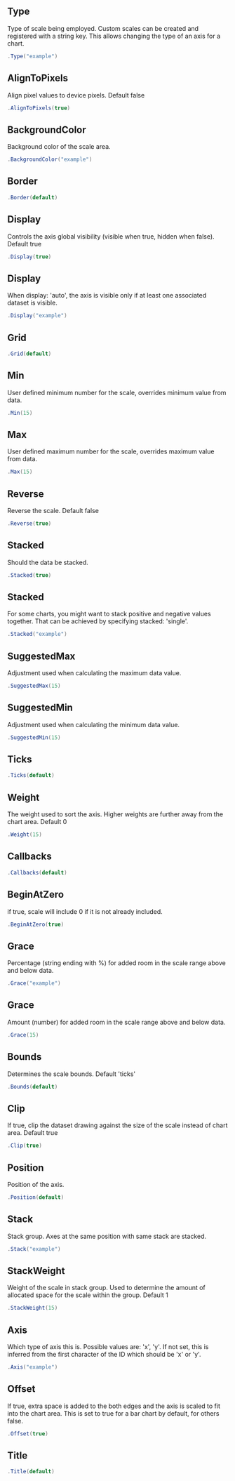 ## Type
Type of scale being employed. Custom scales can be created and registered with a string key. 
            This allows changing the type of an axis for a chart.
```csharp
.Type("example")
```

## AlignToPixels
Align pixel values to device pixels. Default false
```csharp
.AlignToPixels(true)
```

## BackgroundColor
Background color of the scale area.
```csharp
.BackgroundColor("example")
```

## Border

```csharp
.Border(default)
```

## Display
Controls the axis global visibility (visible when true, hidden when false).
            Default true
```csharp
.Display(true)
```

## Display
When display: 'auto', the axis is visible only if at least one associated dataset is visible.
```csharp
.Display("example")
```

## Grid

```csharp
.Grid(default)
```

## Min
User defined minimum number for the scale, overrides minimum value from data.
```csharp
.Min(15)
```

## Max
User defined maximum number for the scale, overrides maximum value from data.
```csharp
.Max(15)
```

## Reverse
Reverse the scale. Default false
```csharp
.Reverse(true)
```

## Stacked
Should the data be stacked.
```csharp
.Stacked(true)
```

## Stacked
For some charts, you might want to stack positive and negative values together. 
            That can be achieved by specifying stacked: 'single'.
```csharp
.Stacked("example")
```

## SuggestedMax
Adjustment used when calculating the maximum data value.
```csharp
.SuggestedMax(15)
```

## SuggestedMin
Adjustment used when calculating the minimum data value.
```csharp
.SuggestedMin(15)
```

## Ticks

```csharp
.Ticks(default)
```

## Weight
The weight used to sort the axis. Higher weights are further away from the chart area.
            Default 0
```csharp
.Weight(15)
```

## Callbacks

```csharp
.Callbacks(default)
```

## BeginAtZero
if true, scale will include 0 if it is not already included.
```csharp
.BeginAtZero(true)
```

## Grace
Percentage (string ending with %) for added room in the scale range above and below data.
```csharp
.Grace("example")
```

## Grace
Amount (number) for added room in the scale range above and below data.
```csharp
.Grace(15)
```

## Bounds
Determines the scale bounds. Default 'ticks'
```csharp
.Bounds(default)
```

## Clip
If true, clip the dataset drawing against the size of the scale instead of chart area.
            Default true
```csharp
.Clip(true)
```

## Position
Position of the axis.
```csharp
.Position(default)
```

## Stack
Stack group. Axes at the same position with same stack are stacked.
```csharp
.Stack("example")
```

## StackWeight
Weight of the scale in stack group. Used to determine the amount of allocated space for the scale within the group.
            Default 1
```csharp
.StackWeight(15)
```

## Axis
Which type of axis this is. Possible values are: 'x', 'y'. 
            If not set, this is inferred from the first character of the ID which should be 'x' or 'y'.
```csharp
.Axis("example")
```

## Offset
If true, extra space is added to the both edges and the axis is scaled to fit into the chart area.
            This is set to true for a bar chart by default, for others false.
```csharp
.Offset(true)
```

## Title

```csharp
.Title(default)
```

